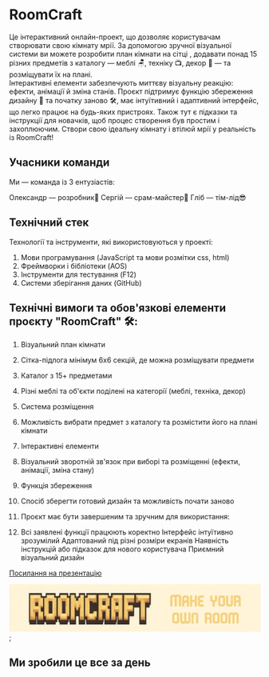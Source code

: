 # RoomCraft

Це інтерактивний онлайн-проект, що дозволяє користувачам створювати свою  кімнату мрії. За допомогою зручної візуальної системи ви можете розробити план кімнати на сітці , додавати понад 15 різних предметів з каталогу — меблі 🪑, техніку 📺, декор 🌆 — та розміщувати їх на плані. <br> Інтерактивні елементи забезпечують миттєву візуальну реакцію: ефекти, анімації й зміна станів. Проєкт підтримує функцію збереження дизайну 💾 та початку заново 🛠, має інтуїтивний і адаптивний інтерфейс, що легко працює на будь-яких пристроях. Також тут є підказки та інструкції для новачків, щоб процес створення був простим і захоплюючим. Створи свою ідеальну кімнату і втілюй мрії у реальність із RoomCraft!

## Учасники команди
Ми — команда із 3 ентузіастів:

Олександр — розробник💪
Сергій — срам-майстер🦾
Гліб — тім-лід😎

## Технічний стек

Технології та інструменти, які використовуються у проекті:
1. Мови програмування (JavaScript та мови розмітки css, html)
2. Фреймворки і бібліотеки (AOS)
3. Інструменти для тестування (F12)
4. Системи зберігання даних (GitHub)

 ## Технічні вимоги та обов'язкові елементи проєкту "RoomCraft" 🛠️:

1. Візуальний план кімнати

2. Cітка-підлога мінімум 6x6 секцій, де можна розміщувати предмети

3. Каталог з 15+ предметами

4. Різні меблі та об'єкти поділені на категорії (меблі, техніка, декор)

5. Система розміщення

6. Можливість вибрати предмет з каталогу та розмістити його на плані кімнати

7. Інтерактивні елементи

8. Візуальний зворотній зв'язок при виборі та розміщенні (ефекти, анімації, зміна стану)

9. Функція збереження

10. Спосіб зберегти готовий дизайн та можливість почати заново

11. Проєкт має бути завершеним та зручним для використання:

12. Всі заявлені функції працюють коректно
Інтерфейс інтуїтивно зрозумілий
Адаптований під різні розміри екранів
Наявність інструкцій або підказок для нового користувача
Приємний візуальний дизайн

   [Посилання на презентацію](https://www.canva.com/design/DAGujEYwc24/A7K-YmWdpachaMJ3SbPEvQ/edit?utm_content=DAGujEYwc24&utm_campaign=designshare&utm_medium=link2&utm_source=sharebutton) 

![just picture](./src/img/Pixel_text_2.png);

## Ми зробили це все за день